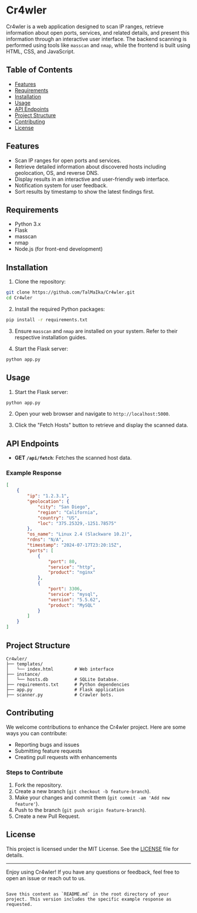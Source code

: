 # Cr4wler

Cr4wler is a web application designed to scan IP ranges, retrieve information about open ports, services, and related details, and present this information through an interactive user interface. The backend scanning is performed using tools like `masscan` and `nmap`, while the frontend is built using HTML, CSS, and JavaScript.

## Table of Contents

- [Features](#features)
- [Requirements](#requirements)
- [Installation](#installation)
- [Usage](#usage)
- [API Endpoints](#api-endpoints)
- [Project Structure](#project-structure)
- [Contributing](#contributing)
- [License](#license)

## Features

- Scan IP ranges for open ports and services.
- Retrieve detailed information about discovered hosts including geolocation, OS, and reverse DNS.
- Display results in an interactive and user-friendly web interface.
- Notification system for user feedback.
- Sort results by timestamp to show the latest findings first.

## Requirements

- Python 3.x
- Flask
- masscan
- nmap
- Node.js (for front-end development)

## Installation

1. Clone the repository:

```bash
git clone https://github.com/TalMaIka/Cr4wler.git
cd Cr4wler
```

2. Install the required Python packages:

```bash
pip install -r requirements.txt
```

3. Ensure `masscan` and `nmap` are installed on your system. Refer to their respective installation guides.

4. Start the Flask server:

```bash
python app.py
```

## Usage

1. Start the Flask server:

```bash
python app.py
```

2. Open your web browser and navigate to `http://localhost:5000`.

3. Click the "Fetch Hosts" button to retrieve and display the scanned data.

## API Endpoints

- **GET `/api/fetch`**: Fetches the scanned host data.

### Example Response

```json
[
    {
        "ip": "1.2.3.1",
        "geolocation": {
            "city": "San Diego",
            "region": "California",
            "country": "US",
            "loc": "375.25329,-1251.78575"
        },
        "os_name": "Linux 2.4 (Slackware 10.2)",
        "rdns": "N/A",
        "timestamp": "2024-07-17T23:20:15Z",
        "ports": [
            {
                "port": 80,
                "service": "http",
                "product": "nginx"
            },
            {
                "port": 3306,
                "service": "mysql",
                "version": "5.5.62",
                "product": "MySQL"
            }
        ]
    }
]
```

## Project Structure

```
Cr4wler/
├── templates/
│   └── index.html        # Web interface
├── instance/
│   └── hosts.db          # SQLite Databse.
├── requirements.txt      # Python dependencies
├── app.py                # Flask application
├── scanner.py            # Crawler bots.
```

## Contributing

We welcome contributions to enhance the Cr4wler project. Here are some ways you can contribute:

- Reporting bugs and issues
- Submitting feature requests
- Creating pull requests with enhancements

### Steps to Contribute

1. Fork the repository.
2. Create a new branch (`git checkout -b feature-branch`).
3. Make your changes and commit them (`git commit -am 'Add new feature'`).
4. Push to the branch (`git push origin feature-branch`).
5. Create a new Pull Request.

## License

This project is licensed under the MIT License. See the [LICENSE](LICENSE) file for details.

---

Enjoy using Cr4wler! If you have any questions or feedback, feel free to open an issue or reach out to us.
```

Save this content as `README.md` in the root directory of your project. This version includes the specific example response as requested.
